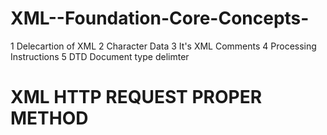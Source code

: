 # XML--Foundation-Core-Concepts-

1 Delecartion of XML
2 Character Data 
3  It's XML Comments
4 Processing Instructions
5 DTD Document type delimter

# XML HTTP REQUEST PROPER METHOD
